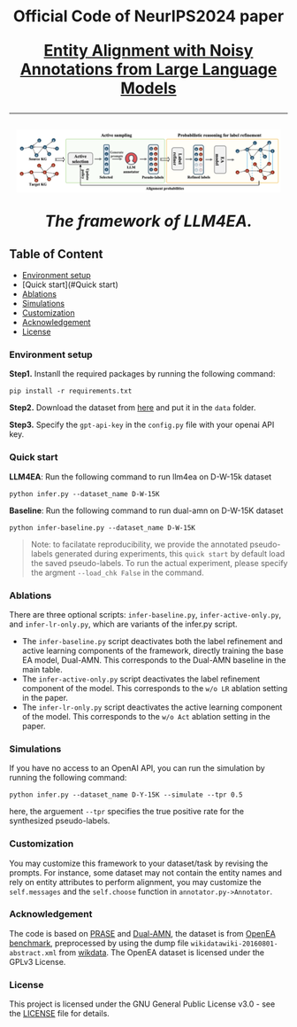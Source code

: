 <h1 align="center">
Official Code of NeurIPS2024 paper
  
[Entity Alignment with Noisy Annotations from Large Language Models](https://arxiv.org/abs/2405.16806)

---

   <p align="center"><img width="95%" src="llm4ea.png" /></p>
   <p align="center"><em>The framework of LLM4EA.</em></p>




## Table of Content

- [Environment setup](#Environment-setup)
- [Quick start](#Quick start)
- [Ablations](#Ablations)
- [Simulations](#Simulations)
- [Customization](#Customization)
- [Acknowledgement](#acknowledgement)
- [License](#license)




### Environment setup

**Step1.** Instanll the required packages by running the following command:

```
pip install -r requirements.txt
```

**Step2.** Download the dataset from [here](https://anonymous.4open.science/r/processedOpenEAData-3674/) and put it in the `data` folder.

**Step3.** Specify the `gpt-api-key` in the `config.py` file with your openai API key.


### Quick start

**LLM4EA**: Run the following command to run llm4ea on D-W-15k dataset

```
python infer.py --dataset_name D-W-15K
```

**Baseline**: Run the following command to run dual-amn on D-W-15K dataset

```
python infer-baseline.py --dataset_name D-W-15K
```

> Note: to facilatate reproducibility, we provide the annotated pseudo-labels generated during experiments, this `quick start` by default load the saved pseudo-labels. To run the actual experiment, please specify the argment  `--load_chk False` in the command.

### Ablations

There are three optional scripts: `infer-baseline.py`, `infer-active-only.py`, and `infer-lr-only.py`, which are variants of the infer.py script.

- The `infer-baseline.py` script deactivates both the label refinement and active learning components of the framework, directly training the base EA model, Dual-AMN. This corresponds to the Dual-AMN baseline in the main table.
- The `infer-active-only.py` script deactivates the label refinement component of the model. This corresponds to the `w/o LR` ablation setting in the paper.
- The `infer-lr-only.py` script deactivates the active learning component of the model. This corresponds to the `w/o Act` ablation setting in the paper.


### Simulations

If you have no access to an OpenAI API, you can run the simulation by running the following command:

```
python infer.py --dataset_name D-Y-15K --simulate --tpr 0.5
```

here, the arguement `--tpr` specifies the true positive rate for the synthesized pseudo-labels.


### Customization

You may customize this framework to your dataset/task by revising the prompts. For instance, some dataset may not contain the entity names and rely on entity attributes to perform alignment, you may customize the `self.messages` and the `self.choose` function in `annotator.py->Annotator`.


### Acknowledgement

The code is based on [PRASE](https://github.com/qizhyuan/PRASE-Python) and [Dual-AMN](https://github.com/MaoXinn/Dual-AMN), the dataset is from [OpenEA benchmark](https://github.com/nju-websoft/OpenEA), preprocessed by using the dump file `wikidatawiki-20160801-abstract.xml` from [wikdata](https://archive.org/download/wikidatawiki-20160801). The OpenEA dataset is licensed under the GPLv3 License.

### License

This project is licensed under the GNU General Public License v3.0 - see the [LICENSE](LICENSE.txt) file for details.
